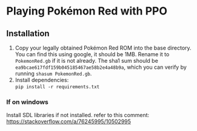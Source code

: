 # Playing Pokémon Red with PPO

## Installation
1. Copy your legally obtained Pokémon Red ROM into the base directory. You can find this using google, it should be 1MB. Rename it to `PokemonRed.gb` if it is not already. The sha1 sum should be `ea9bcae617fdf159b045185467ae58b2e4a48b9a`, which you can verify by running `shasum PokemonRed.gb`.  
2. Install dependencies:  
```pip install -r requirements.txt```

### If on windows
Install SDL libraries if not installed.
refer to this comment:
https://stackoverflow.com/a/76245995/10502995


